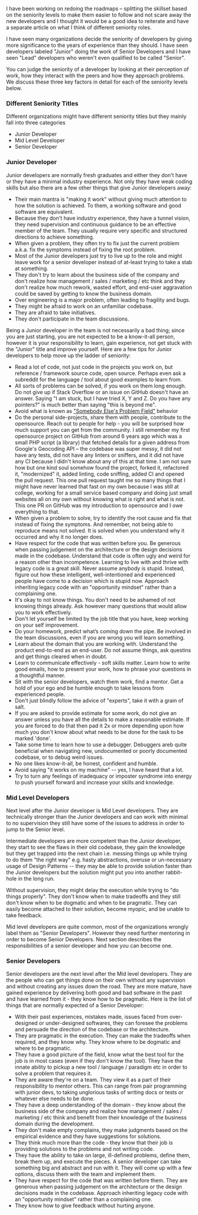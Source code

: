I have been working on redoing the roadmaps – splitting the skillset based on the seniority levels to make them easier to follow and not scare away the new developers and I thought it would be a good idea to reiterate and have a separate article on what I think of different seniority roles.

I have seen many organizations decide the seniority of developers by giving more significance to the years of experience than they should. I have seen developers labeled "Junior" doing the work of Senior Developers and I have seen "Lead" developers who weren't even qualified to be called "Senior". 

You can judge the seniority of a developer by looking at their perception of work, how they interact with the peers and how they approach problems. We discuss these three key factors in detail for each of the seniority levels below. 

### Different Seniority Titles
Different organizations might have different seniority titles but they mainly fall into three categories

* Junior Developer
* Mid Level Developer
* Senior Developer

### Junior Developer
Junior developers are normally fresh graduates and either they don't have or they have a minimal industry experience. Not only they have weak coding skills but also there are a few other things that give Junior developers away: 

* Their main mantra is "making it work" without giving much attention to how the solution is achieved. To them, a working software and good software are equivalent. 
* Because they don't have industry experience, they have a tunnel vision, they need supervision and continuous guidance to be an effective member of the team. They usually require very specific and structured directions to achieve something.
* When given a problem, they often try to fix just the current problem a.k.a. fix the symptoms instead of fixing the root problem.
* Most of the Junior developers just try to live up to the role and might leave work for a senior developer instead of at-least trying to take a stab at something.
* They don't try to learn about the business side of the company and don't realize how management / sales / marketing / etc think and they don't realize how much rework, wasted effort, and end-user aggravation could be saved by getting to know the business domain.
* Over engineering is a major problem, often leading to fragility and bugs.
* They might be afraid to work on an unfamiliar codebase. 
* They are afraid to take initiatives.
* They don't participate in the team discussions.

Being a Junior developer in the team is not necessarily a bad thing; since you are just starting, you are not expected to be a know-it-all person, however it is your responsibility to learn, gain experience, not get stuck with the "Junior" title and improve yourself. Here are a few tips for Junior developers to help move up the ladder of seniority:

* Read a lot of code, not just code in the projects you work on, but reference / framework source code, open source. Perhaps even ask a subreddit for the language / tool about good examples to learn from. 
* All sorts of problems can be solved, if you work on them long enough. Do not give up if Stack Overflow or an issue on GitHub doesn't have an answer. Saying "I am stuck, but I have tried X, Y and Z. Do you have any pointers?" is much better than saying "this is beyond me".
* Avoid what is known as ["Somebody Else's Problem Field"](https://en.wikipedia.org/wiki/Somebody_else%27s_problem) behavior 
* Do the personal side-projects, share them with people, contribute to the opensource. Reach out to people for help - you will be surprised how much support you can get from the community. I still remember my first opensource project on GitHub from around 6 years ago which was a small PHP script (a library) that fetched details for a given address from Google's Geocoding API – the codebase was super messy, it did not have any tests, did not have any linters or sniffers, and it did not have any CI because I didn't know about any of this at that time. I am not sure how but one kind soul somehow found the project, forked it, refactored it, "modernized" it, added linting, code sniffing, added CI and opened the pull request. This one pull request taught me so many things that I might have never learned that fast on my own because I was still at college, working for a small service based company and doing just small websites all on my own without knowing what is right and what is not. This one PR on GitHub was my introduction to opensource and I owe everything to that. 
* When given a problem to solve, try to identify the root cause and fix that instead of fixing the symptoms. And remember, not being able to reproduce means not solved. It is solved when you understand why it occurred and why it no longer does.
* Have respect for the code that was written before you. Be generous when passing judgement on the architecture or the design decisions made in the codebase. Understand that code is often ugly and weird for a reason other than incompetence. Learning to live with and thrive with legacy code is a great skill. Never assume anybody is stupid. Instead, figure out how these intelligent, well-intentioned and experienced people have come to a decision which is stupid now. Approach inheriting legacy code with an "opportunity mindset" rather than a complaining one.
* It's okay to not know things. You don't need to be ashamed of not knowing things already. Ask however many questions that would allow you to work effectively.
* Don't let yourself be limited by the job title that you have, keep working on your self improvement.
* Do your homework, predict what’s coming down the pipe. Be involved in the team discussions, even if you are wrong you will learn something.
* Learn about the domain that you are working with. Understand the product end-to-end as an end-user. Do not assume things, ask questins and get things cleared when in doubt.
* Learn to communicate effectively - soft skills matter. Learn how to write good emails, how to present your work, how to phrase your questions in a thoughtful manner.
* Sit with the senior developers, watch them work, find a mentor. Get a hold of your ego and be humble enough to take lessons from experienced people.
* Don't just blindly follow the advice of "experts", take it with a grain of salt.
* If you are asked to provide estimate for some work, do not give an answer unless you have all the details to make a reasonable estimate. If you are forced to do that then pad it 2x or more depending upon how much you don't know about what needs to be done for the task to be marked 'done'.
* Take some time to learn how to use a debugger. Debuggers areb quite beneficial when navigating new, undocumented or poorly documented codebase, or to debug weird issues. 
* No one likes know-it-all, be honest, confident and humble.
* Avoid saying "it works on my machine" -- yes, I have heard that a lot.
* Try to turn any feelings of inadequacy or imposter syndrome into energy to push yourself forward and increase your skills and knowledge.

### Mid Level Developers
Next level after the Junior developer is Mid Level developers. They are technically stronger than the Junior developers and can work with minimal to no supervision they still have some of the issues to address in order to jump to the Senior level.

Intermediate developers are more competent than the Junior developer, they start to see the flaws in their old codebase, they gain the knowledge but they get trapped into the next chain i.e. messing things up while trying to do them "the right way" e.g. hasty abstractions, overuse or un-necessary usage of Design Patterns -- they may be able to provide solution faster than the Junior developers but the solution might put you into another rabbit-hole in the long run.  

Without supervision, they might delay the execution while trying to "do things properly". They don't know when to make tradeoffs and they still don't know when to be dogmatic and when to be pragmatic. They can easily become attached to their solution, become myopic, and be unable to take feedback.

Mid level developers are quite common, most of the organizations wrongly label them as "Senior Developers". However they need further mentoring in order to become Senior Developers. Next section describes the responsibilities of a senior developer and how you can become one.

### Senior Developers
Senior developers are the next level after the Mid level developers. They are the people who can get things done on their own without any supervision and without creating any issues down the road. They are more mature, have gained experience by delivering both good and bad software in the past and have learned from it - they know how to be pragmatic. Here is the list of things that are normally expected of a Senior Developer:

* With their past experiences, mistakes made, issues faced from over-designed or under-designed softwares, they can foresee the problems and persuade the direction of the codebase or the architecture. 
* They are pragmatic in the execution. They can make the tradeoffs when required, and they know why. They know where to be dogmatic and where to be pragmatic.
* They have a good picture of the field, know what the best tool for the job is in most cases (even if they don't know the tool). They have the innate ability to pickup a new tool / language / paradigm etc in order to solve a problem that requires it.
* They are aware they're on a team. They view it as a part of their responsibility to mentor others. This can range from pair programming with junior devs, to taking unglorious tasks of writing docs or tests or whatever else needs to be done.
* They have a deep understanding of the domain - they know about the business side of the company and realize how management / sales / marketing / etc think and benefit from their knowledge of the business domain during the development.
* They don't make empty complains, they make judgments based on the empirical evidence and they have suggestions for solutions.
* They think much more than the code - they know that their job is providing solutions to the problems and not writing code.
* They have the ability to take on large, ill-defined problems, define them, break them up, and execute the pieces. A senior developer can take something big and abstract and run with it. They will come up with a few options, discuss them with the team and implement them.
* They have respect for the code that was written before them. They are generous when passing judgement on the architecture or the design decisions made in the codebase. Approach inheriting legacy code with an "opportunity mindset" rather than a complaining one.
* They know how to give feedback without hurting anyone.
